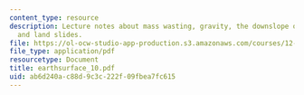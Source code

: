 ```yaml
---
content_type: resource
description: Lecture notes about mass wasting, gravity, the downslope of gravity,
  and land slides.
file: https://ol-ocw-studio-app-production.s3.amazonaws.com/courses/12-090-the-environment-of-the-earths-surface-spring-2007/ab6d240ac88d9c3c222f09fbea7fc615_earthsurface_10.pdf
file_type: application/pdf
resourcetype: Document
title: earthsurface_10.pdf
uid: ab6d240a-c88d-9c3c-222f-09fbea7fc615
---
```

